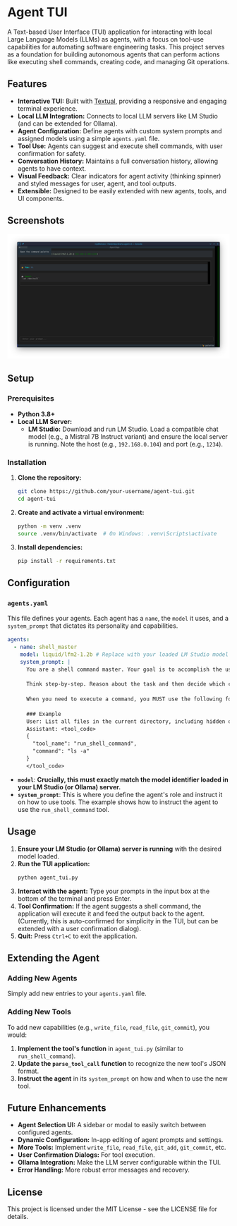 # Agent TUI

A Text-based User Interface (TUI) application for interacting with local Large Language Models (LLMs) as agents, with a focus on tool-use capabilities for automating software engineering tasks. This project serves as a foundation for building autonomous agents that can perform actions like executing shell commands, creating code, and managing Git operations.

## Features

*   **Interactive TUI:** Built with [Textual](https://textual.textualize.io/), providing a responsive and engaging terminal experience.
*   **Local LLM Integration:** Connects to local LLM servers like LM Studio (and can be extended for Ollama).
*   **Agent Configuration:** Define agents with custom system prompts and assigned models using a simple `agents.yaml` file.
*   **Tool Use:** Agents can suggest and execute shell commands, with user confirmation for safety.
*   **Conversation History:** Maintains a full conversation history, allowing agents to have context.
*   **Visual Feedback:** Clear indicators for agent activity (thinking spinner) and styled messages for user, agent, and tool outputs.
*   **Extensible:** Designed to be easily extended with new agents, tools, and UI components.

## Screenshots

![Agent App Image](https://github.com/rhodge-hash/my-agent-cli/blob/main/AgentApp.png?raw=true)

## Setup

### Prerequisites

*   **Python 3.8+**
*   **Local LLM Server:**
    *   **LM Studio:** Download and run LM Studio. Load a compatible chat model (e.g., a Mistral 7B Instruct variant) and ensure the local server is running. Note the host (e.g., `192.168.0.104`) and port (e.g., `1234`).

### Installation

1.  **Clone the repository:**
    ```bash
    git clone https://github.com/your-username/agent-tui.git
    cd agent-tui
    ```

2.  **Create and activate a virtual environment:**
    ```bash
    python -m venv .venv
    source .venv/bin/activate  # On Windows: .venv\Scripts\activate
    ```

3.  **Install dependencies:**
    ```bash
    pip install -r requirements.txt
    ```

## Configuration

### `agents.yaml`

This file defines your agents. Each agent has a `name`, the `model` it uses, and a `system_prompt` that dictates its personality and capabilities.

```yaml
agents:
  - name: shell_master
    model: liquid/lfm2-1.2b # Replace with your loaded LM Studio model
    system_prompt: |
      You are a shell command master. Your goal is to accomplish the user's task by executing shell commands.

      Think step-by-step. Reason about the task and then decide which command to run.

      When you need to execute a command, you MUST use the following format and only this format. Do not add any explanation or other text.

      ### Example
      User: List all files in the current directory, including hidden ones.
      Assistant: <tool_code>
      {
        "tool_name": "run_shell_command",
        "command": "ls -a"
      }
      </tool_code>
```

*   **`model`**: **Crucially, this must exactly match the model identifier loaded in your LM Studio (or Ollama) server.**
*   **`system_prompt`**: This is where you define the agent's role and instruct it on how to use tools. The example shows how to instruct the agent to use the `run_shell_command` tool.

## Usage

1.  **Ensure your LM Studio (or Ollama) server is running** with the desired model loaded.
2.  **Run the TUI application:**
    ```bash
    python agent_tui.py
    ```
3.  **Interact with the agent:** Type your prompts in the input box at the bottom of the terminal and press Enter.
4.  **Tool Confirmation:** If the agent suggests a shell command, the application will execute it and feed the output back to the agent. (Currently, this is auto-confirmed for simplicity in the TUI, but can be extended with a user confirmation dialog).
5.  **Quit:** Press `Ctrl+C` to exit the application.

## Extending the Agent

### Adding New Agents

Simply add new entries to your `agents.yaml` file.

### Adding New Tools

To add new capabilities (e.g., `write_file`, `read_file`, `git_commit`), you would:

1.  **Implement the tool's function** in `agent_tui.py` (similar to `run_shell_command`).
2.  **Update the `parse_tool_call` function** to recognize the new tool's JSON format.
3.  **Instruct the agent** in its `system_prompt` on how and when to use the new tool.

## Future Enhancements

*   **Agent Selection UI:** A sidebar or modal to easily switch between configured agents.
*   **Dynamic Configuration:** In-app editing of agent prompts and settings.
*   **More Tools:** Implement `write_file`, `read_file`, `git_add`, `git_commit`, etc.
*   **User Confirmation Dialogs:** For tool execution.
*   **Ollama Integration:** Make the LLM server configurable within the TUI.
*   **Error Handling:** More robust error messages and recovery.

## License

This project is licensed under the MIT License - see the LICENSE file for details.
